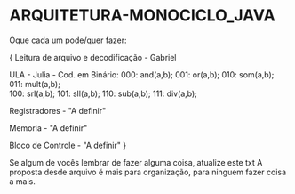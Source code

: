 # ARQUITETURA-MONOCICLO_JAVA

Oque cada um pode/quer fazer:

{ Leitura de arquivo e decodificação - Gabriel

ULA - Julia - 
    Cod. em Binário:
    000: and(a,b);
    001: or(a,b); 
    010: som(a,b); 
    011: mult(a,b);  
    100: srl(a,b); 
    101: sll(a,b); 
    110: sub(a,b); 
    111: div(a,b);

Registradores - "A definir"

Memoria - "A definir"

Bloco de Controle - "A definir" }

Se algum de vocês lembrar de fazer alguma coisa, atualize este txt A proposta desde arquivo é mais para organização, para ninguem fazer coisa a mais.

